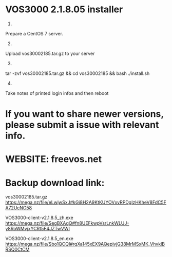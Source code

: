 # VOS3000 2.1.8.05 installer

1.
Prepare a CentOS 7 server.


2.
Upload vos30002185.tar.gz to your server


3.
tar -zvf vos30002185.tar.gz && cd vos30002185 && bash ./install.sh


4.
Take notes of printed login infos and then
reboot


# If you want to share newer versions, please submit a issue with relevant info.


# WEBSITE: freevos.net


# Backup download link:

vos30002185.tar.gz
https://mega.nz/file/eLwjwSxJ#kGi8H2A9KtKUYOVxvRPDgIzHKheV8FdC5FA72UcNG58

VOS3000-client-v2.1.8.5_zh.exe
https://mega.nz/file/SegBXAgQ#fn8UEFkwpVsrLnkWLUJ-y8RoWMvjxYCRt5F4JZTwVWI

VOS3000-client-v2.1.8.5_en.exe
https://mega.nz/file/Sbo1QCQI#rqXa145xEX9AQepivjG38MrMSxMK_VhvklBRSQ0CtCM
